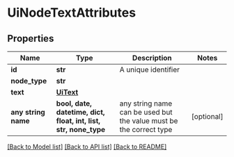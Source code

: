 # UiNodeTextAttributes


## Properties
Name | Type | Description | Notes
------------ | ------------- | ------------- | -------------
**id** | **str** | A unique identifier | 
**node_type** | **str** |  | 
**text** | [**UiText**](UiText.md) |  | 
**any string name** | **bool, date, datetime, dict, float, int, list, str, none_type** | any string name can be used but the value must be the correct type | [optional]

[[Back to Model list]](../README.md#documentation-for-models) [[Back to API list]](../README.md#documentation-for-api-endpoints) [[Back to README]](../README.md)


